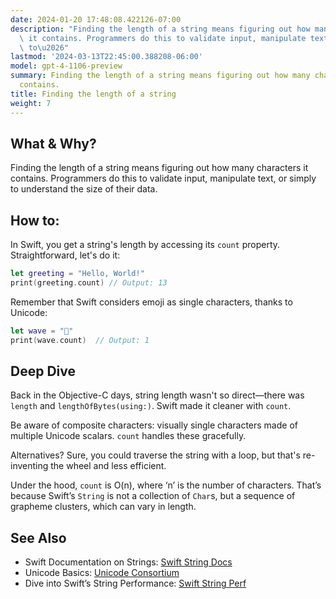 ```yaml
---
date: 2024-01-20 17:48:08.422126-07:00
description: "Finding the length of a string means figuring out how many characters\
  \ it contains. Programmers do this to validate input, manipulate text, or simply\
  \ to\u2026"
lastmod: '2024-03-13T22:45:00.388208-06:00'
model: gpt-4-1106-preview
summary: Finding the length of a string means figuring out how many characters it
  contains.
title: Finding the length of a string
weight: 7
---
```


## What & Why?
Finding the length of a string means figuring out how many characters it contains. Programmers do this to validate input, manipulate text, or simply to understand the size of their data.

## How to:
In Swift, you get a string's length by accessing its `count` property. Straightforward, let's do it:

```Swift
let greeting = "Hello, World!"
print(greeting.count) // Output: 13
```

Remember that Swift considers emoji as single characters, thanks to Unicode:

```Swift
let wave = "👋"
print(wave.count)  // Output: 1
```

## Deep Dive
Back in the Objective-C days, string length wasn't so direct—there was `length` and `lengthOfBytes(using:)`. Swift made it cleaner with `count`.

Be aware of composite characters: visually single characters made of multiple Unicode scalars. `count` handles these gracefully.

Alternatives? Sure, you could traverse the string with a loop, but that's re-inventing the wheel and less efficient.

Under the hood, `count` is O(n), where ‘n’ is the number of characters. That’s because Swift’s `String` is not a collection of `Char`s, but a sequence of grapheme clusters, which can vary in length.

## See Also
- Swift Documentation on Strings: [Swift String Docs](https://developer.apple.com/documentation/swift/string)
- Unicode Basics: [Unicode Consortium](https://home.unicode.org)
- Dive into Swift’s String Performance: [Swift String Perf](https://swift.org/blog/utf8-string/)
